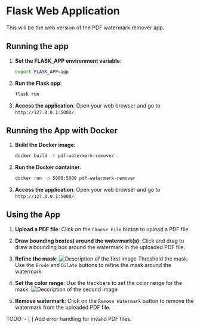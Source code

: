 # Flask Web Application

This will be the web version of the PDF watermark remover app.


## Running the app

1. **Set the FLASK_APP environment variable**:
    ```sh
    export FLASK_APP=app
    ```

2. **Run the Flask app**:
    ```sh
    flask run
    ```

3. **Access the application**:
    Open your web browser and go to `http://127.0.0.1:5000/`.


## Running the App with Docker

1. **Build the Docker image**:
    ```sh
    docker build -t pdf-watermark-remover .
    ```

2. **Run the Docker container**:
    ```sh
    docker run -p 5000:5000 pdf-watermark-remover
    ```

3. **Access the application**:
    Open your web browser and go to `http://127.0.0.1:5000/`.


## Using the App

1. **Upload a PDF file**:
    Click on the `Choose File` button to upload a PDF file.

2. **Draw bounding box(es) around the watermark(s)**:
    Click and drag to draw a bounding box around the watermark in the uploaded PDF file.
3. **Refine the mask**:
   ![Description of the first image](assets/first-image-file.png)
    Threshold the mask.
    Use the `Erode` and `Dilate` buttons to refine the mask around the watermark.
4. **Set the color range**:
   Use the trackbars to set the color range for the mask.
   ![Description of the second image](assets/second-image-file.png)
5. **Remove watermark**:
    Click on the `Remove Watermark` button to remove the watermark from the uploaded PDF file.

TODO:
    - [ ] Add error handling for invalid PDF files.
